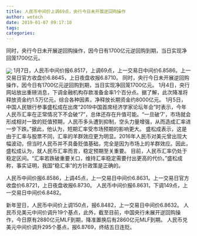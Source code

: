 ```yaml
---
title: 人民币中间价上调69点，央行今日未开展逆回购操作
author: wetech
date: 2019-01-07 09:17:18
tags: 
categories: 
---
```

同时，央行今日未开展逆回购操作，因今日有1700亿元逆回购到期，当日实现净回笼1700亿元。
<!-- more -->
<img align="center" border="0" src="https://imgcdn.yicai.com/uppics/images/2019/01/fc9c6d3eba08ad8bee85a0d1f39fc6c7.jpg" />
1月7日，人民币中间价报6.8517，上调69点，上一交易日中间价6.8586。上一交易日官方收盘价6.8645，上日夜盘收报6.8710。
同时，央行今日未开展逆回购操作，因今日有1700亿元逆回购到期，当日实现净回笼1700亿元。
1月4日，央行网站放出重磅消息，下调金融机构存款准备金率1个百分点。据了解，此次降准将释放资金约1.5万亿元，综合各种因素，净释放长期资金约8000亿元。
1月5日，中国人民银行参事盛松成在出席“2019中国首席经济学家论坛年会”时表示，今年人民币汇率在正常情况下不会破“7”，总体还存在升值可能。“一旦破‘7’，市场就会形成相对一致的贬值预期，人民币多头遭到抑制，空头力量增强，从而造成汇率进一步下跌。”据此，他认为，短期汇率受市场预期的影响更大。
盛松成表示，这是由于汇率与股票不同，汇率的羊群效应更为明显。2016年人民币对美元曾出现大幅波动，但当时人民币并不具备贬值基础，完全是因为市场上的羊群效应。因此，盛松成认为，就人民币汇率而言，稳定预期至关重要。
目前，人民币汇率仍处于稳定区间。“汇率若跌破重要关口，维持汇率稳定需要付出更高的代价。”盛松成称，事实证明，我国“稳汇率”的方针政策是正确的。
 
 
人民币中间价报6.8586，上调45点，上一交易日中间价6.8631。上一交易日官方收盘价6.8721，上日夜盘收报6.8730。
人民币中间价报6.8631，下调149点，上一交易日中间价6.8482。
新年翌日，人民币中间价上调150点，报6.8482，上一交易日中间价6.8632。
人民币兑美元中间价调升19个基点，此外，截至目前，中国央行未展开逆回购操作，今日原有2880亿元MLF到期，降准置换后有2860亿元MLF到期。
人民币兑美元中间价调升295个基点，报6.8769，终结五日连贬。
